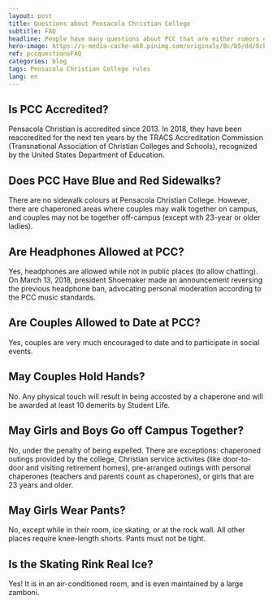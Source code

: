 ```yaml
---
layout: post
title: Questions about Pensacola Christian College
subtitle: FAQ
headline: People have many questions about PCC that are either rumors or are easy to clarify. Many have to do about that rules, which have changed with time.
hero-image: https://s-media-cache-ak0.pinimg.com/originals/8c/b5/dd/8cb5dd0c6c3ae43673ad93a39d735ab8.jpg
ref: pccquestionsFAQ
categories: blog
tags: Pensacola Christian College rules
lang: en
---
```

## Is PCC Accredited?
Pensacola Christian is accredited since 2013. In 2018, they have been reaccredited for the next ten years by the TRACS Accreditation Commission (Transnational Association of Christian Colleges and Schools), recognized by the United States Department of Education.

## Does PCC Have Blue and Red Sidewalks?
There are no sidewalk colours at Pensacola Christian College. However, there are chaperoned areas where couples may walk together on campus, and couples may not be together off-campus (except with 23-year or older ladies).

## Are Headphones Allowed at PCC?
Yes, headphones are allowed while not in public places (to allow chatting). On March 13, 2018, president Shoemaker made an announcement reversing the previous headphone ban, advocating personal moderation according to the PCC music standards.

## Are Couples Allowed to Date at PCC?
Yes, couples are very much encouraged to date and to participate in social events.

## May Couples Hold Hands?
No. Any physical touch will result in being accosted by a chaperone and will be awarded at least 10 demerits by Student Life.

## May Girls and Boys Go off Campus Together?
No, under the penalty of being expelled. There are exceptions: chaperoned outings provided by the college, Christian service activites (like door-to-door and visiting retirement homes), pre-arranged outings with personal chaperones (teachers and parents count as chaperones), or girls that are 23 years and older.

## May Girls Wear Pants?
No, except while in their room, ice skating, or at the rock wall. All other places require knee-length shorts. Pants must not be tight.

## Is the Skating Rink Real Ice?
Yes! It is in an air-conditioned room, and is even maintained by a large zamboni.
